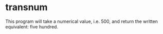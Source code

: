 # transnum
This program will take a numerical value, i.e. 500, and return the written equivalent: five hundred. 


